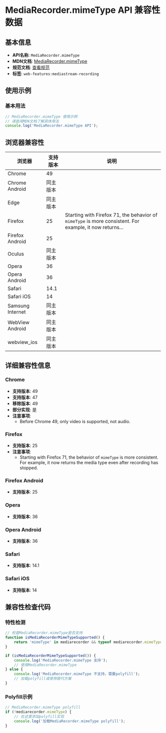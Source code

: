 # MediaRecorder.mimeType API 兼容性数据

## 基本信息

- **API名称**: `MediaRecorder.mimeType`
- **MDN文档**: [MediaRecorder.mimeType](https://developer.mozilla.org/docs/Web/API/MediaRecorder/mimeType)
- **规范文档**: [查看规范](https://w3c.github.io/mediacapture-record/#dom-mediarecorder-mimetype)
- **标签**: `web-features:mediastream-recording`

## 使用示例

### 基本用法

```javascript
// MediaRecorder.mimeType 使用示例
// 请查阅MDN文档了解具体用法
console.log('MediaRecorder.mimeType API');
```

## 浏览器兼容性

| 浏览器 | 支持版本 | 说明 |
|--------|----------|------|
| Chrome | 49 |  |
| Chrome Android | 同主版本 |  |
| Edge | 同主版本 |  |
| Firefox | 25 | Starting with Firefox 71, the behavior of `mimeType` is more consistent. For example, it now returns... |
| Firefox Android | 25 |  |
| Oculus | 同主版本 |  |
| Opera | 36 |  |
| Opera Android | 36 |  |
| Safari | 14.1 |  |
| Safari iOS | 14 |  |
| Samsung Internet | 同主版本 |  |
| WebView Android | 同主版本 |  |
| webview_ios | 同主版本 |  |

## 详细兼容性信息

### Chrome

- **支持版本**: 49
- **支持版本**: 47
- **移除版本**: 49
- **部分实现**: 是
- **注意事项**:
  - Before Chrome 49, only video is supported, not audio.

### Firefox

- **支持版本**: 25
- **注意事项**:
  - Starting with Firefox 71, the behavior of `mimeType` is more consistent. For example, it now returns the media type even after recording has stopped.

### Firefox Android

- **支持版本**: 25

### Opera

- **支持版本**: 36

### Opera Android

- **支持版本**: 36

### Safari

- **支持版本**: 14.1

### Safari iOS

- **支持版本**: 14

## 兼容性检查代码

### 特性检测

```javascript
// 检查MediaRecorder.mimeType是否支持
function isMediaRecorderMimeTypeSupported() {
    return 'mimeType' in mediarecorder && typeof mediarecorder.mimeType === 'function';
}

if (isMediaRecorderMimeTypeSupported()) {
    console.log('MediaRecorder.mimeType 支持');
    // 使用MediaRecorder.mimeType
} else {
    console.log('MediaRecorder.mimeType 不支持，需要polyfill');
    // 加载polyfill或使用替代方案
}
```

### Polyfill示例

```javascript
// MediaRecorder.mimeType polyfill
if (!mediarecorder.mimeType) {
    // 在这里添加polyfill实现
    console.log('加载MediaRecorder.mimeType polyfill');
}
```

